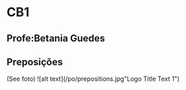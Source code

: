 
# CB1
## Profe:Betania Guedes

## Preposições
(See foto)
![alt text](/po/prepositions.jpg"Logo Title Text 1")
